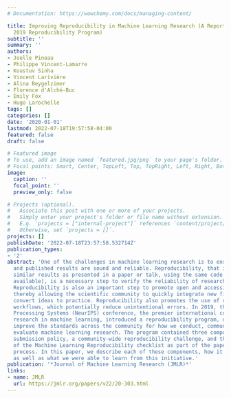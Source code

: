 ```yaml
---
# Documentation: https://wowchemy.com/docs/managing-content/

title: Improving Reproducibility in Machine Learning Research (A Report from the NeurIPS
  2019 Reproducibility Program)
subtitle: ''
summary: ''
authors:
- Joelle Pineau
- Philippe Vincent-Lamarre
- Koustuv Sinha
- Vincent Larivière
- Alina Beygelzimer
- Florence d'Alché-Buc
- Emily Fox
- Hugo Larochelle
tags: []
categories: []
date: '2020-01-01'
lastmod: 2022-07-18T19:57:58-04:00
featured: false
draft: false

# Featured image
# To use, add an image named `featured.jpg/png` to your page's folder.
# Focal points: Smart, Center, TopLeft, Top, TopRight, Left, Right, BottomLeft, Bottom, BottomRight.
image:
  caption: ''
  focal_point: ''
  preview_only: false

# Projects (optional).
#   Associate this post with one or more of your projects.
#   Simply enter your project's folder or file name without extension.
#   E.g. `projects = ["internal-project"]` references `content/project/deep-learning/index.md`.
#   Otherwise, set `projects = []`.
projects: []
publishDate: '2022-07-18T23:57:58.532714Z'
publication_types:
- '2'
abstract: 'One of the challenges in machine learning research is to ensure that presented
  and published results are sound and reliable. Reproducibility, that is obtaining
  similar results as presented in a paper or talk, using the same code and data (when
  available), is a necessary step to verify the reliability of research findings.
  Reproducibility is also an important step to promote open and accessible research,
  thereby allowing the scientific community to quickly integrate new findings and
  convert ideas to practice. Reproducibility also promotes the use of robust experimental
  workflows, which potentially reduce unintentional errors. In 2019, the Neural Information
  Processing Systems (NeurIPS) conference, the premier international conference for
  research in machine learning, introduced a reproducibility program, designed to
  improve the standards across the community for how we conduct, communicate, and
  evaluate machine learning research. The program contained three components: a code
  submission policy, a community-wide reproducibility challenge, and the inclusion
  of the Machine Learning Reproducibility checklist as part of the paper submission
  process. In this paper, we describe each of these components, how it was deployed,
  as well as what we were able to learn from this initiative.'
publication: '*Journal of Machine Learning Research (JMLR)*'
links:
- name: JMLR
  url: https://jmlr.org/papers/v22/20-303.html
---
```

